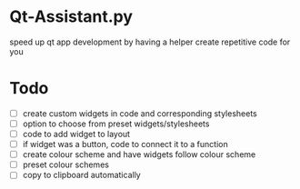 # Qt-Assistant.py
speed up qt app development by having a helper create repetitive code for you

# Todo

- [ ] create custom widgets in code and corresponding stylesheets
- [ ] option to choose from preset widgets/stylesheets
- [ ] code to add widget to layout
- [ ] if widget was a button, code to connect it to a function
- [ ] create colour scheme and have widgets follow colour scheme
- [ ] preset colour schemes
- [ ] copy to clipboard automatically
